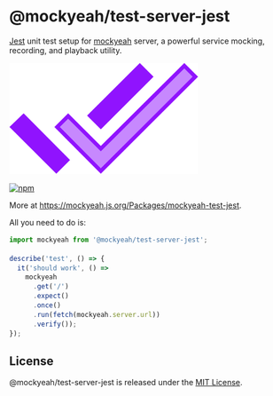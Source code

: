 # @mockyeah/test-server-jest

[Jest](https://jestjs.io) unit test setup for [mockyeah](https://github.com/mockyeah/mockyeah) server,
a powerful service mocking, recording, and playback utility.

<img src="https://raw.githubusercontent.com/mockyeah/mockyeah/master/packages/mockyeah-docs/src/images/logo/mockyeah-600.png" height="200" />

[![npm](https://img.shields.io/npm/v/@mockyeah/test-server-jest.svg)](https://www.npmjs.com/package/@mockyeah/test-server-jest)

More at https://mockyeah.js.org/Packages/mockyeah-test-jest.

All you need to do is:

```js
import mockyeah from '@mockyeah/test-server-jest';

describe('test', () => {
  it('should work', () =>
    mockyeah
      .get('/')
      .expect()
      .once()
      .run(fetch(mockyeah.server.url))
      .verify());
});
```

## License

@mockyeah/test-server-jest is released under the [MIT License](https://opensource.org/licenses/MIT).
